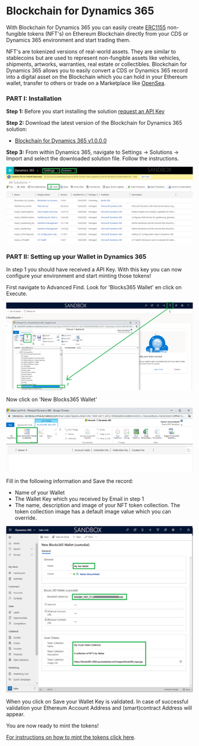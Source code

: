 # Blockchain for Dynamics 365

With Blockchain for Dynamics 365 you can easily create [ERC1155](https://eips.ethereum.org/EIPS/eip-1155) non-fungible tokens (NFT's) on Ethereum Blockchain directly from your CDS or Dynamics 365 environment and start trading them.

NFT's are tokenized versions of real-world assets. They are similar to stablecoins but are used to represent non-fungible assets like vehicles, shipments, artworks, warranties, real estate or collectibles. Blockchain for Dynamics 365 allows you to easily convert a CDS or Dynamics 365 record into a digital asset on the Blockchain which you can hold in your Ethereum wallet, transfer to others or trade on a Marketplace like [OpenSea](https://www.opensea.io).

### PART I: Installation

**Step 1:** Before you start installing the solution [request an API Key](https://www.blocks365.com/blockchain-for-dynamics365)

**Step 2:** Download the latest version of the Blockchain for Dynamics 365 solution:
- [Blockchain for Dynamics 365 v1.0.0.0](https://github.com/Blocks-365/blockchain-for-dynamics365/raw/master/solution/Blockchain_for_Dynamics365_1_0_0_0.zip)

**Step 3:** From within Dynamics 365, navigate to Settings → Solutions → Import and select the downloaded solution file. Follow the instructions.

<kbd>![](/images/import-crm-solution.png)</kbd>

### PART II: Setting up your Wallet in Dynamics 365

In step 1 you should have received a API Key. With this key you can now configure your environment and start minting those tokens!

First navigate to Advanced Find. Look for 'Blocks365 Wallet' en click on Execute.

<kbd>![select-blocks365-wallet](/images/select-blocks365-wallet.png)</kbd>

Now click on 'New Blocks365 Wallet'

<kbd>![new-blocks365-wallet](/images/new-blocks365-wallet.png)</kbd>

Fill in the following information and Save the record:
- Name of your Wallet
- The Wallet Key  which you received by Email in step 1
- The name, description and image of your NFT token collection. The token collection image has a default image value which you can override.

<kbd>![new-wallet](/images/new-wallet.png)</kbd>

When you click on Save your Wallet Key is validated. In case of successful validation your Ethereum Account Address and (smart)contract Address will appear.

You are now ready to mint the tokens! 

[For instructions on how to mint the tokens click here](https://www.blocks365.com/blockchain-for-dynamics365).



